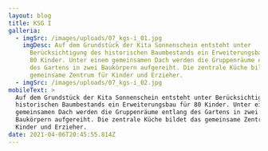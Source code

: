 ```yaml
---
layout: blog
title: KSG I
galleria:
  - imgSrc: /images/uploads/07_kgs-i_01.jpg
    imgDesc: Auf dem Grundstück der Kita Sonnenschein entsteht unter
      Berücksichtigung des historischen Baumbestands ein Erweiterungsbau für
      80 Kinder. Unter einem gemeinsamen Dach werden die Gruppenräume entlang
      des Gartens in zwei Baukörpern aufgereiht. Die zentrale Küche bildet das
      gemeinsame Zentrum für Kinder und Erzieher.
  - imgSrc: /images/uploads/07_kgs-i_02.jpg
mobileText: >
  Auf dem Grundstück der Kita Sonnenschein entsteht unter Berücksichtigung des
  historischen Baumbestands ein Erweiterungsbau für 80 Kinder. Unter einem
  gemeinsamen Dach werden die Gruppenräume entlang des Gartens in zwei
  Baukörpern aufgereiht. Die zentrale Küche bildet das gemeinsame Zentrum für
  Kinder und Erzieher.
date: 2021-04-06T20:45:55.814Z
---
```

